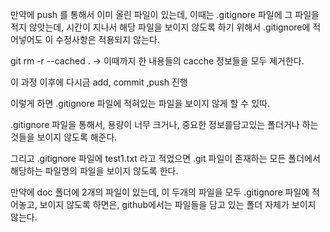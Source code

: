 만약에 push 를 통해서 이미 올린 파일이 있는데,
이때는 .gitignore 파일에 그 파일을 적지 않앗는데,
시간이 지나서 해당 파일을 보이지 않도록 하기 위해서 .gitignore에 적어넣어도 이 수정사항은 적용되지 않는다.

git rm -r --cached .
-> 이때까지 한 내용들의 cacche 정보들을 모두 제거한다.

이 과정 이후에 다시금 add, commit ,push 진행

이렇게 하면 .gitignore 파일에 적혀있는 파일을 보이지 않게 할 수 있따. 

.gitignore 파일을 통해서, 용량이 너무 크거나, 중요한 정보를담고있는 폴더거나 하는 것들을 보이지 않도록 해준다.

그리고 .gitignore 파일에 test1.txt 라고 적었으면 .git 파일이 존재하는 모든 폴더에서 해당하는 파일명의 파일을 보이지 않도록 한다.

만약에 doc 폴더에 2개의 파일이 있는데, 이 두개의 파일을 모두 .gitignore 파일에 적어놓고, 보이지 않도록 하면은, github에서는 파일들을 담고 있는 폴더 자체가 보이지 않는다.
